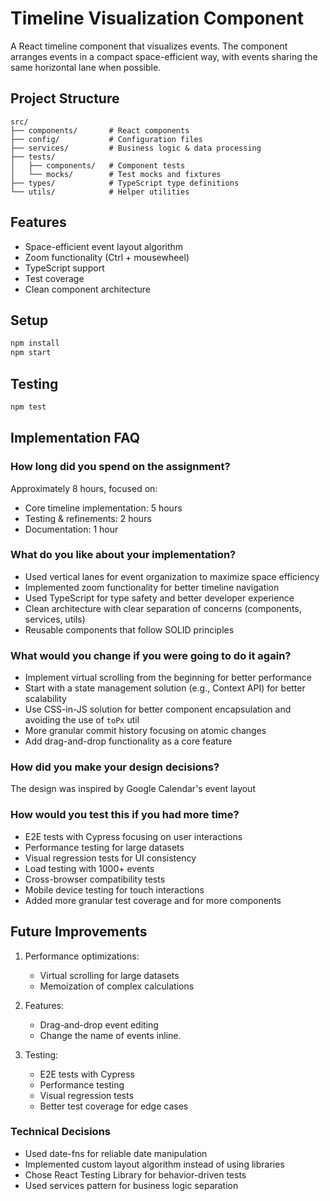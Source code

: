 # Timeline Visualization Component

A React timeline component that visualizes events. The component arranges events in a compact space-efficient way, with events sharing the same horizontal lane when possible.

## Project Structure
```
src/
├── components/       # React components
├── config/           # Configuration files
├── services/         # Business logic & data processing
├── tests/
│   ├── components/   # Component tests
│   └── mocks/        # Test mocks and fixtures
├── types/            # TypeScript type definitions
└── utils/            # Helper utilities
```

## Features
- Space-efficient event layout algorithm
- Zoom functionality (Ctrl + mousewheel)
- TypeScript support
- Test coverage
- Clean component architecture

## Setup
```bash
npm install
npm start
```

## Testing
```bash
npm test
```

## Implementation FAQ

### How long did you spend on the assignment?
Approximately 8 hours, focused on:
- Core timeline implementation: 5 hours
- Testing & refinements: 2 hours
- Documentation: 1 hour

### What do you like about your implementation?
- Used vertical lanes for event organization to maximize space efficiency
- Implemented zoom functionality for better timeline navigation
- Used TypeScript for type safety and better developer experience
- Clean architecture with clear separation of concerns (components, services, utils)
- Reusable components that follow SOLID principles


### What would you change if you were going to do it again?
- Implement virtual scrolling from the beginning for better performance
- Start with a state management solution (e.g., Context API) for better scalability
- Use CSS-in-JS solution for better component encapsulation and avoiding the use of `toPx` util
- More granular commit history focusing on atomic changes
- Add drag-and-drop functionality as a core feature

### How did you make your design decisions?
The design was inspired by Google Calendar's event layout

### How would you test this if you had more time?
- E2E tests with Cypress focusing on user interactions
- Performance testing for large datasets
- Visual regression tests for UI consistency
- Load testing with 1000+ events
- Cross-browser compatibility tests
- Mobile device testing for touch interactions
- Added more granular test coverage and for more components

## Future Improvements
1. Performance optimizations:
    - Virtual scrolling for large datasets
    - Memoization of complex calculations

2. Features:
    - Drag-and-drop event editing
    - Change the name of events inline.

3. Testing:
    - E2E tests with Cypress
    - Performance testing
    - Visual regression tests
    - Better test coverage for edge cases

### Technical Decisions
- Used date-fns for reliable date manipulation
- Implemented custom layout algorithm instead of using libraries
- Chose React Testing Library for behavior-driven tests
- Used services pattern for business logic separation



